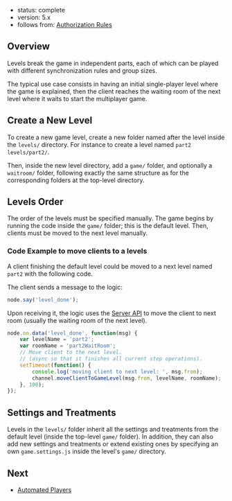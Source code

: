 - status: complete
- version: 5.x
- follows from:  [Authorization Rules](Authorization-Rules-v5)

## Overview

Levels break the game in independent parts, each of which can be played with different synchronization rules and group sizes.

The typical use case consists in having an initial single-player level where the game is explained, then the client reaches the waiting room of the next level where it waits to start the multiplayer game.

## Create a New Level

To create a new game level, create a new folder named after the level
inside the `levels/` directory. For instance to create a level named `part2` `levels/part2/`.

Then, inside the new level directory, add a `game/` folder, and optionally a `waitroom/` folder, following exactly the same structure as for the corresponding folders at the top-level directory.

## Levels Order

The order of the levels must be specified manually. The game begins by running the code inside the `game/` folder; this is the default level. Then, clients must be moved to the next level manually.

### Code Example to move clients to a levels

A client finishing the default level could be moved to a next level named `part2` with the following code.

The client sends a message to the logic:

```javascript
node.say('level_done');
```

Upon receiving it, the logic uses the [Server API](Server-API-v5)
to move the client to next room (usually the waiting room of the next
level).

```javascript
node.on.data('level_done', function(msg) {
    var levelName = 'part2';
    var roomName = 'part2WaitRoom';
    // Move client to the next level.
    // (async so that it finishes all current step operations).
    setTimeout(function() {
        console.log('moving client to next level: ', msg.from);
        channel.moveClientToGameLevel(msg.from, levelName, roomName);
    }, 100);
});
```

## Settings and Treatments

Levels in the `levels/` folder inherit all the settings and treatments from the default level (inside the top-level `game/` folder). In addition, they can also add new settings and treatments or extend existing ones by specifying an own `game.settings.js` inside the level's `game/` directory.

## Next

* [Automated Players](Automated-Players-v5)
